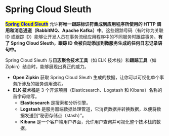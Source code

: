 # Spring Cloud Sleuth

<mark style="color:blue;">**Spring Cloud Sleuth**</mark> 允许**将唯一跟踪标识符集成到应用程序所使用的 HTTP 调用和消息通道（RabbitMQ、Apache Kafka）中**。这些跟踪号码（有时称为关联 ID 或跟踪 ID）能够让开发人员在事务流经应用程序中的不同服务时跟踪事务。**有了 Spring Cloud Sleuth，跟踪 ID 会被自动添加到微服务生成的任何日志记录语句中。**

Spring Cloud Sleuth 与**日志聚合技术工具**（如 ELK 技术栈）和**跟踪工具**（如 Zipkin）结合时，能够展现出真正的威力。

* **Open Zipkin** 获取 Spring Cloud Sleuth 生成的数据，让你可以可视化单个事务所涉及的服务调用流程。
* **ELK 技术栈**是 3 个开源项目（Elasticsearch、Logstash 和 Kibana）名称的首字母缩写。
  * **Elasticsearch** 是搜索和分析引擎。
  * **Logstash** 是服务器端数据处理管道，它消费数据并转换数据，以便将数据发送到“秘密存储点（stash）”。
  * **Kibana** 是一个客户端用户界面，允许用户查询并可视化整个技术栈的数据。
